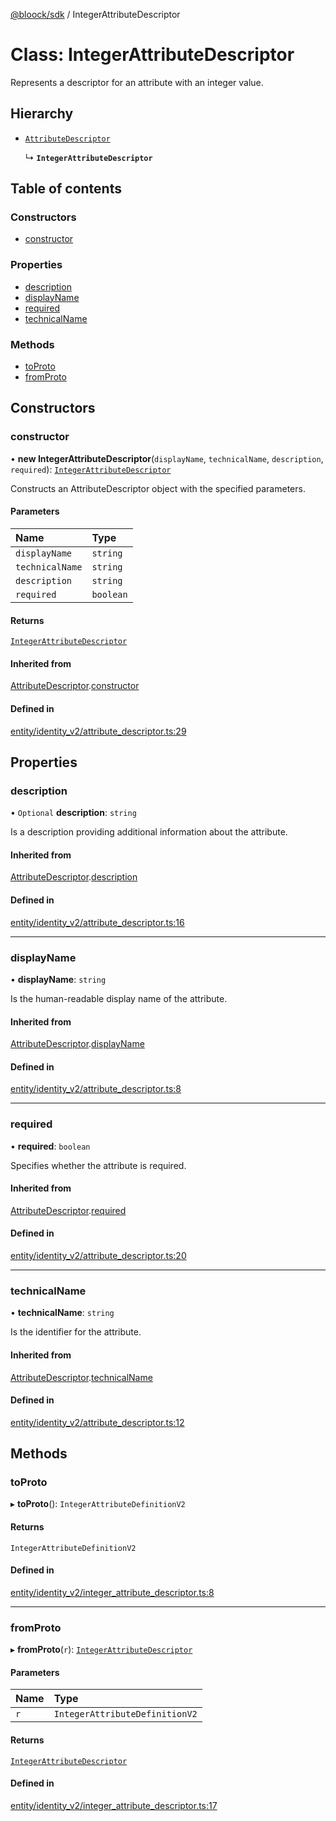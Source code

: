[@bloock/sdk](../index.md) / IntegerAttributeDescriptor

# Class: IntegerAttributeDescriptor

Represents a descriptor for an attribute with an integer value.

## Hierarchy

- [`AttributeDescriptor`](AttributeDescriptor.md)

  ↳ **`IntegerAttributeDescriptor`**

## Table of contents

### Constructors

- [constructor](IntegerAttributeDescriptor.md#constructor)

### Properties

- [description](IntegerAttributeDescriptor.md#description)
- [displayName](IntegerAttributeDescriptor.md#displayname)
- [required](IntegerAttributeDescriptor.md#required)
- [technicalName](IntegerAttributeDescriptor.md#technicalname)

### Methods

- [toProto](IntegerAttributeDescriptor.md#toproto)
- [fromProto](IntegerAttributeDescriptor.md#fromproto)

## Constructors

### constructor

• **new IntegerAttributeDescriptor**(`displayName`, `technicalName`, `description`, `required`): [`IntegerAttributeDescriptor`](IntegerAttributeDescriptor.md)

Constructs an AttributeDescriptor object with the specified parameters.

#### Parameters

| Name | Type |
| :------ | :------ |
| `displayName` | `string` |
| `technicalName` | `string` |
| `description` | `string` |
| `required` | `boolean` |

#### Returns

[`IntegerAttributeDescriptor`](IntegerAttributeDescriptor.md)

#### Inherited from

[AttributeDescriptor](AttributeDescriptor.md).[constructor](AttributeDescriptor.md#constructor)

#### Defined in

[entity/identity_v2/attribute_descriptor.ts:29](https://github.com/bloock/bloock-sdk/blob/edef30d6/languages/js/src/entity/identity_v2/attribute_descriptor.ts#L29)

## Properties

### description

• `Optional` **description**: `string`

Is a description providing additional information about the attribute.

#### Inherited from

[AttributeDescriptor](AttributeDescriptor.md).[description](AttributeDescriptor.md#description)

#### Defined in

[entity/identity_v2/attribute_descriptor.ts:16](https://github.com/bloock/bloock-sdk/blob/edef30d6/languages/js/src/entity/identity_v2/attribute_descriptor.ts#L16)

___

### displayName

• **displayName**: `string`

Is the human-readable display name of the attribute.

#### Inherited from

[AttributeDescriptor](AttributeDescriptor.md).[displayName](AttributeDescriptor.md#displayname)

#### Defined in

[entity/identity_v2/attribute_descriptor.ts:8](https://github.com/bloock/bloock-sdk/blob/edef30d6/languages/js/src/entity/identity_v2/attribute_descriptor.ts#L8)

___

### required

• **required**: `boolean`

Specifies whether the attribute is required.

#### Inherited from

[AttributeDescriptor](AttributeDescriptor.md).[required](AttributeDescriptor.md#required)

#### Defined in

[entity/identity_v2/attribute_descriptor.ts:20](https://github.com/bloock/bloock-sdk/blob/edef30d6/languages/js/src/entity/identity_v2/attribute_descriptor.ts#L20)

___

### technicalName

• **technicalName**: `string`

Is the identifier for the attribute.

#### Inherited from

[AttributeDescriptor](AttributeDescriptor.md).[technicalName](AttributeDescriptor.md#technicalname)

#### Defined in

[entity/identity_v2/attribute_descriptor.ts:12](https://github.com/bloock/bloock-sdk/blob/edef30d6/languages/js/src/entity/identity_v2/attribute_descriptor.ts#L12)

## Methods

### toProto

▸ **toProto**(): `IntegerAttributeDefinitionV2`

#### Returns

`IntegerAttributeDefinitionV2`

#### Defined in

[entity/identity_v2/integer_attribute_descriptor.ts:8](https://github.com/bloock/bloock-sdk/blob/edef30d6/languages/js/src/entity/identity_v2/integer_attribute_descriptor.ts#L8)

___

### fromProto

▸ **fromProto**(`r`): [`IntegerAttributeDescriptor`](IntegerAttributeDescriptor.md)

#### Parameters

| Name | Type |
| :------ | :------ |
| `r` | `IntegerAttributeDefinitionV2` |

#### Returns

[`IntegerAttributeDescriptor`](IntegerAttributeDescriptor.md)

#### Defined in

[entity/identity_v2/integer_attribute_descriptor.ts:17](https://github.com/bloock/bloock-sdk/blob/edef30d6/languages/js/src/entity/identity_v2/integer_attribute_descriptor.ts#L17)
